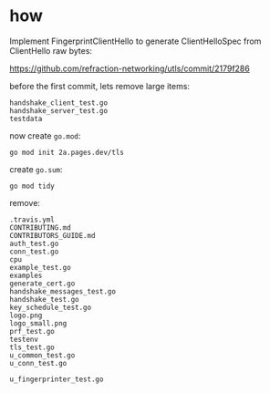 # how

Implement FingerprintClientHello to generate ClientHelloSpec from ClientHello
raw bytes:

https://github.com/refraction-networking/utls/commit/2179f286

before the first commit, lets remove large items:

~~~
handshake_client_test.go
handshake_server_test.go
testdata
~~~

now create `go.mod`:

~~~
go mod init 2a.pages.dev/tls
~~~

create `go.sum`:

~~~
go mod tidy
~~~

remove:

~~~
.travis.yml
CONTRIBUTING.md
CONTRIBUTORS_GUIDE.md
auth_test.go
conn_test.go
cpu
example_test.go
examples
generate_cert.go
handshake_messages_test.go
handshake_test.go
key_schedule_test.go
logo.png
logo_small.png
prf_test.go
testenv
tls_test.go
u_common_test.go
u_conn_test.go

u_fingerprinter_test.go
~~~
